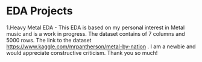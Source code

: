 # EDA Projects

1.Heavy Metal EDA - This EDA is based on my personal interest in Metal music and is a work in progress. The dataset contains of 7 columns and 5000 rows. The link to the dataset https://www.kaggle.com/mrpantherson/metal-by-nation . I am a newbie and would appreciate constructive criticism. Thank you so much!
